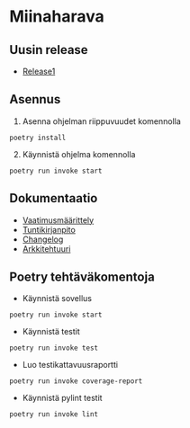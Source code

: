 # Miinaharava
## Uusin release
* [Release1](https://github.com/Codboez/ot-harjoitustyo/releases/tag/viikko5)
## Asennus
1. Asenna ohjelman riippuvuudet komennolla
```
poetry install
```
2. Käynnistä ohjelma komennolla
```
poetry run invoke start
```
## Dokumentaatio
* [Vaatimusmäärittely](https://github.com/Codboez/ot-harjoitustyo/blob/master/dokumentaatio/vaatimusmaarittely.md)
* [Tuntikirjanpito](https://github.com/Codboez/ot-harjoitustyo/blob/master/dokumentaatio/tuntikirjanpito.md)
* [Changelog](https://github.com/Codboez/ot-harjoitustyo/blob/master/dokumentaatio/changelog.md)
* [Arkkitehtuuri](https://github.com/Codboez/ot-harjoitustyo/blob/master/dokumentaatio/arkkitehtuuri.md)
## Poetry tehtäväkomentoja
* Käynnistä sovellus
```
poetry run invoke start
```
* Käynnistä testit
```
poetry run invoke test
```
* Luo testikattavuusraportti
```
poetry run invoke coverage-report
```
* Käynnistä pylint testit
```
poetry run invoke lint
```
